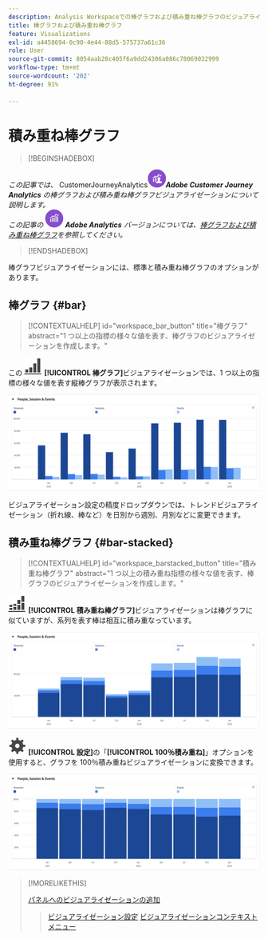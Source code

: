 ```yaml
---
description: Analysis Workspaceでの棒グラフおよび積み重ね棒グラフのビジュアライゼーションの使用方法を説明します。
title: 棒グラフおよび積み重ね棒グラフ
feature: Visualizations
exl-id: a4458694-0c90-4e44-88d5-575737a61c36
role: User
source-git-commit: 8054aab28c405f6a9dd24306a086c78069032999
workflow-type: tm+mt
source-wordcount: '202'
ht-degree: 91%

---
```


# 積み重ね棒グラフ

>[!BEGINSHADEBOX]

_この記事では、_ CustomerJourneyAnalytics![ ](/help/assets/icons/CustomerJourneyAnalytics.svg)_**Adobe Customer Journey Analytics** の棒グラフおよび積み重ね棒グラフビジュアライゼーションについて説明します。_<br/>_この記事の_ ![AdobeAnalytics](/help/assets/icons/AdobeAnalytics.svg) _**Adobe Analytics** バージョンについては、[棒グラフおよび積み重ね棒グラフ](https://experienceleague.adobe.com/ja/docs/analytics/analyze/analysis-workspace/visualizations/bar)を参照してください。_


>[!ENDSHADEBOX]

棒グラフビジュアライゼーションには、標準と積み重ね棒グラフのオプションがあります。

## 棒グラフ {#bar}

<!-- markdownlint-disable MD034 -->

>[!CONTEXTUALHELP]
>id="workspace_bar_button"
>title="棒グラフ"
>abstract="1 つ以上の指標の様々な値を表す、棒グラフのビジュアライゼーションを作成します。"

<!-- markdownlint-enable MD034 -->



この ![GraphBarVertical](/help/assets/icons/GraphBarVertical.svg) **[!UICONTROL 棒グラフ]**&#x200B;ビジュアライゼーションでは、1 つ以上の指標の様々な値を表す縦棒グラフが表示されます。

![ページビュー数、訪問回数、エントリ数、離脱数などの複数の指標を示す仮想棒グラフビジュアライゼーション。](assets/bar.png)

ビジュアライゼーション設定の精度ドロップダウンでは、トレンドビジュアライゼーション（折れ線、棒など）を日別から週別、月別などに変更できます。

## 積み重ね棒グラフ {#bar-stacked}

<!-- markdownlint-disable MD034 -->

>[!CONTEXTUALHELP]
>id="workspace_barstacked_button"
>title="積み重ね棒グラフ"
>abstract="1 つ以上の積み重ね指標の様々な値を表す、棒グラフのビジュアライゼーションを作成します。"

<!-- markdownlint-enable MD034 -->


![GraphBarVerticalStacked](/help/assets/icons/GraphBarVerticalStacked.svg) **[!UICONTROL 積み重ね棒グラフ]**&#x200B;ビジュアライゼーションは棒グラフに似ていますが、系列を表す棒は相互に積み重なっています。

![複数の指標を表示する積み重ね棒グラフ。](assets/bar-stacked.png)

![設定](/help/assets/icons/Setting.svg) **[!UICONTROL 設定]**&#x200B;の「**[!UICONTROL 100％積み重ね]**」オプションを使用すると、グラフを 100％積み重ねビジュアライゼーションに変換できます。

![100％積み重ね棒グラフ。](assets/bar-stacked100.png)

>[!MORELIKETHIS]
>
>[パネルへのビジュアライゼーションの追加](/help/analysis-workspace/visualizations/freeform-analysis-visualizations.md#add-visualizations-to-a-panel)
>>[ビジュアライゼーション設定](/help/analysis-workspace/visualizations/freeform-analysis-visualizations.md#settings)
>>[ビジュアライゼーションコンテキストメニュー](/help/analysis-workspace/visualizations/freeform-analysis-visualizations.md#context-menu)
>

